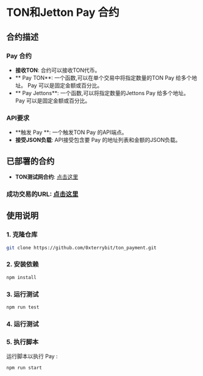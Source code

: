 # TON和Jetton Pay 合约

## 合约描述

###  Pay 合约
- **接收TON**: 合约可以接收TON代币。
- ** Pay TON**: 一个函数,可以在单个交易中将指定数量的TON Pay 给多个地址。 Pay 可以是固定金额或百分比。
- ** Pay Jettons**: 一个函数,可以将指定数量的Jettons Pay 给多个地址。 Pay 可以是固定金额或百分比。

### API要求
- **触发 Pay **: 一个触发TON Pay 的API端点。
- **接受JSON负载**: API接受包含要 Pay 的地址列表和金额的JSON负载。

## 已部署的合约

- **TON测试网合约**: [点击这里](https://testnet.tonviewer.com/kQCbVMWAMeUXQzW-ANL7X794p8EYcmNedACqXL4bMBSzR-Jr)

### 成功交易的URL: [点击这里](https://testnet.tonviewer.com/transaction/992653b538d12992f495099a6be88b1c451ba3e378980f085b215a6987687dcc)


## 使用说明

### 1. 克隆仓库
```bash
git clone https://github.com/0xterrybit/ton_payment.git
```

### 2. 安装依赖
```bash
npm install
```

### 3. 运行测试
```bash
npm run test
```

### 4. 运行测试


### 5. 执行脚本
运行脚本以执行 Pay :
```bash
npm run start
```
